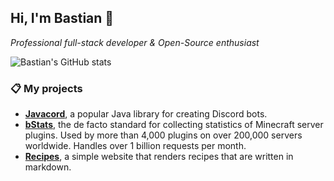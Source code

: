 ## Hi, I'm Bastian 👋

*Professional full-stack developer & Open-Source enthusiast*

![Bastian's GitHub stats](https://github-readme-stats.vercel.app/api?username=Bastian&show_icons=true&include_all_commits=true&hide_title=true&count_private=true)

### 📋 My projects

* [**Javacord**](https://github.com/Javacord/Javacord), a popular Java library for creating Discord bots.
* [**bStats**](https://bstats.org/), the de facto standard for collecting statistics of Minecraft server plugins. Used by more than 4,000 plugins on over 200,000 servers worldwide. Handles over 1 billion requests per month.
* [**Recipes**](https://github.com/Bastian/recipes), a simple website that renders recipes that are written in markdown.
